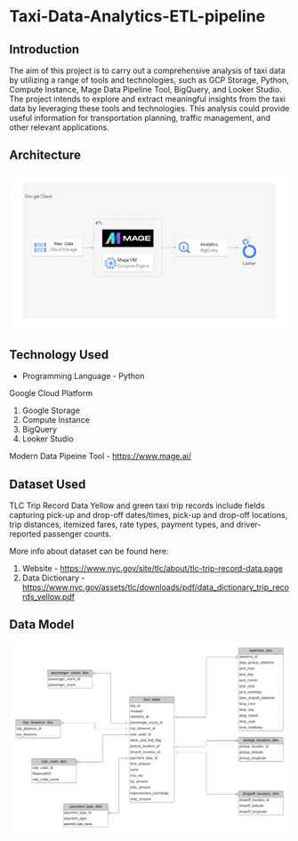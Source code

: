 # Taxi-Data-Analytics-ETL-pipeline

## Introduction
The aim of this project is to carry out a comprehensive analysis of taxi data by utilizing a range of tools and technologies, such as GCP Storage, Python, Compute Instance, Mage Data Pipeline Tool, BigQuery, and Looker Studio. The project intends to explore and extract meaningful insights from the taxi data by leveraging these tools and technologies. This analysis could provide useful information for transportation planning, traffic management, and other relevant applications. 

## Architecture 
<img src="architecture.jpg">

## Technology Used
- Programming Language - Python

Google Cloud Platform
1. Google Storage
2. Compute Instance 
3. BigQuery
4. Looker Studio

Modern Data Pipeine Tool - https://www.mage.ai/


## Dataset Used
TLC Trip Record Data
Yellow and green taxi trip records include fields capturing pick-up and drop-off dates/times, pick-up and drop-off locations, trip distances, itemized fares, rate types, payment types, and driver-reported passenger counts. 

More info about dataset can be found here:
1. Website - https://www.nyc.gov/site/tlc/about/tlc-trip-record-data.page
2. Data Dictionary - https://www.nyc.gov/assets/tlc/downloads/pdf/data_dictionary_trip_records_yellow.pdf

## Data Model
<img src="data_model.jpeg">

